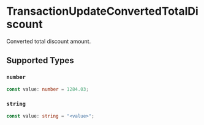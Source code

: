 # TransactionUpdateConvertedTotalDiscount

Converted total discount amount.


## Supported Types

### `number`

```typescript
const value: number = 1284.03;
```

### `string`

```typescript
const value: string = "<value>";
```

